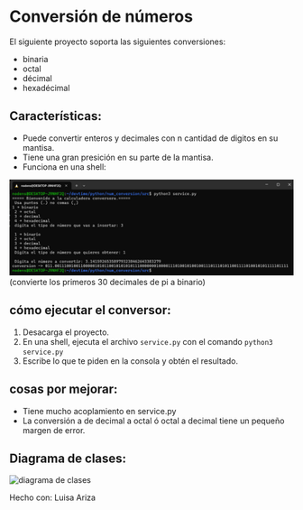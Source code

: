 # Conversión de números 
El siguiente proyecto soporta las siguientes conversiones:  
- binaria  
- octal
- décimal
- hexadécimal  

## Características:  
- Puede convertir enteros y decimales con n cantidad de digitos en su mantisa.  
- Tiene una gran presición en su parte de la mantisa.  
- Funciona en una shell:  

<img src="./src/assets/cli.png" alt="cli-interface" />  
(convierte los primeros 30 decimales de pi a binario)


## cómo ejecutar el conversor:
1. Desacarga el proyecto.
2. En una shell, ejecuta el archivo `service.py` con el comando `python3 service.py`  
3. Escribe lo que te piden en la consola y obtén el resultado.
## cosas por mejorar:
- Tiene mucho acoplamiento en service.py  
- La conversión a de decimal a octal ó octal a decimal tiene un pequeño margen de error.


## Diagrama de clases:
<img src="https://tinypic.host/images/2025/02/26/classs_diagram2.png" alt="diagrama de clases" />  

Hecho con: Luisa Ariza